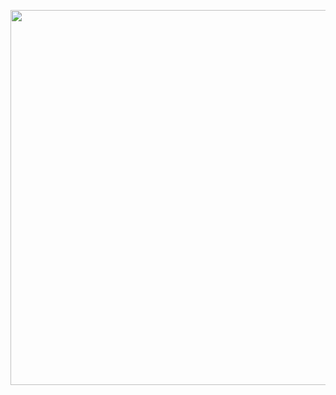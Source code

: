 <p align="center">
  <img width="600" src="https://media1.tenor.com/m/IkArk11kj2QAAAAC/choso.gif">
</p>
